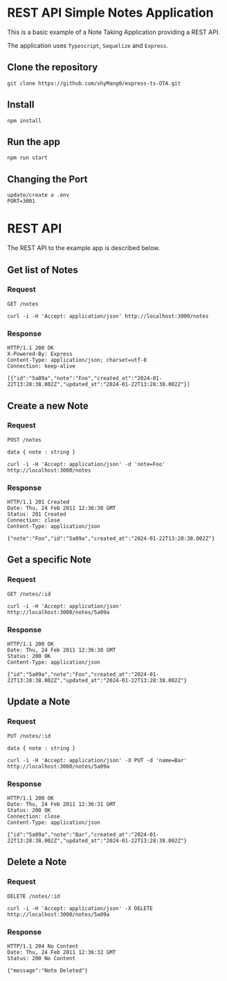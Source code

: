 # REST API Simple Notes Application

This is a basic example of a Note Taking Application providing a
REST API.

The application uses `Typescript`, `Sequelize` and `Express`.

## Clone the repository

    git clone https://github.com/shyMang0/express-ts-OTA.git

## Install

    npm install

## Run the app

    npm run start

## Changing the Port

    update/create a .env 
    PORT=3001

# REST API

The REST API to the example app is described below.

## Get list of Notes

### Request

`GET /notes`

    curl -i -H 'Accept: application/json' http://localhost:3000/notes

### Response

    HTTP/1.1 200 OK
    X-Powered-By: Express
    Content-Type: application/json; charset=utf-8
    Connection: keep-alive

    [{"id":"5a09a","note":"Foo","created_at":"2024-01-22T13:28:38.002Z","updated_at":"2024-01-22T13:28:38.002Z"}]

## Create a new Note

### Request

`POST /notes`

`data { note : string }`

    curl -i -H 'Accept: application/json' -d 'note=Foo' http://localhost:3000/notes

### Response

    HTTP/1.1 201 Created
    Date: Thu, 24 Feb 2011 12:36:30 GMT
    Status: 201 Created
    Connection: close
    Content-Type: application/json

    {"note":"Foo","id":"5a09a","created_at":"2024-01-22T13:28:38.002Z"}

## Get a specific Note

### Request

`GET /notes/:id`

    curl -i -H 'Accept: application/json' http://localhost:3000/notes/5a09a

### Response

    HTTP/1.1 200 OK
    Date: Thu, 24 Feb 2011 12:36:30 GMT
    Status: 200 OK
    Content-Type: application/json

    {"id":"5a09a","note":"Foo","created_at":"2024-01-22T13:28:38.002Z","updated_at":"2024-01-22T13:28:38.002Z"}

## Update a Note

### Request

`PUT /notes/:id`

`data { note : string }`

    curl -i -H 'Accept: application/json' -X PUT -d 'name=Bar' http://localhost:3000/notes/5a09a

### Response

    HTTP/1.1 200 OK
    Date: Thu, 24 Feb 2011 12:36:31 GMT
    Status: 200 OK
    Connection: close
    Content-Type: application/json

    {"id":"5a09a","note":"Bar","created_at":"2024-01-22T13:28:38.002Z","updated_at":"2024-01-22T13:28:38.002Z"}

## Delete a Note

### Request

`DELETE /notes/:id`

    curl -i -H 'Accept: application/json' -X DELETE http://localhost:3000/notes/5a09a

### Response

    HTTP/1.1 204 No Content
    Date: Thu, 24 Feb 2011 12:36:32 GMT
    Status: 200 No Content

    {"message":"Note Deleted"}

